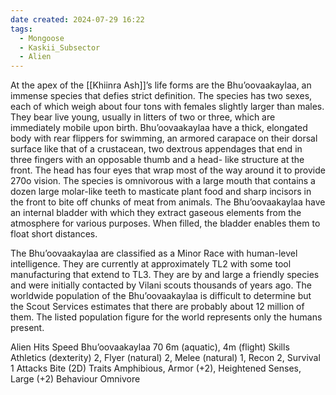 ```yaml
---
date created: 2024-07-29 16:22
tags:
  - Mongoose
  - Kaskii_Subsector
  - Alien
---
```


At the apex of the [[Khiinra Ash]]’s life forms are the Bhu’oovaakaylaa, an immense species that defies strict definition. The species has two sexes, each of which weigh about four tons with females slightly larger than males. They bear live young, usually in litters of two or three, which are immediately mobile upon birth. Bhu’oovaakaylaa have a thick, elongated body with rear flippers for swimming, an armored carapace on their dorsal surface like that of a crustacean, two dextrous appendages that end in three fingers with an opposable thumb and a head- like structure at the front. The head has four eyes that wrap most of the way around it to provide 270o vision. The species is omnivorous with a large mouth that contains a dozen large molar-like teeth to masticate plant food and sharp incisors in the front to bite off chunks of meat from animals. The Bhu’oovaakaylaa have an internal bladder with which they extract gaseous elements from the atmosphere for various purposes. When filled, the bladder enables them to float short distances.

The Bhu’oovaakaylaa are classified as a Minor Race with human-level intelligence. They are currently at approximately TL2 with some tool manufacturing that extend to TL3. They are by and large a friendly species and were initially contacted by Vilani scouts thousands of years ago. The worldwide population of the Bhu’oovaakaylaa is difficult to determine but the Scout Services estimates that there are probably about 12 million of them. The listed population figure for the world represents only the humans present.

Alien Hits Speed
Bhu’oovaakaylaa 70 6m (aquatic),
4m (flight)
Skills Athletics (dexterity) 2, Flyer
(natural) 2, Melee (natural) 1,
Recon 2, Survival 1
Attacks Bite (2D)
Traits Amphibious, Armor (+2),
Heightened Senses, Large (+2)
Behaviour Omnivore
